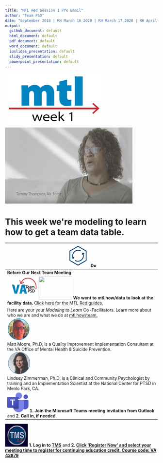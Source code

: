 ```yaml
---
title: "MTL Red Session 1 Pre Email"
author: "Team PSD"
date: "September 2018 | RH March 16 2020 | RH March 17 2020 | RH April 6 2020"
output: 
  github_document: default
  html_document: default
  pdf_document: default
  word_document: default
  ioslides_presentation: default
  slidy_presentation: default
  powerpoint_presentation: default
---
```




<!-- MTL Logo, HTML img tag -->
[<img src = "https://github.com/lzim/teampsd/blob/pre_post_mtl_red_link_fix/resources/title_slides_weeks/mtl_how_week1.png?raw=true"
     height = "175" width = "320">](https://github.com/lzim/mtl/blob/master/red/part1/part1_learner/mtl_red_part_1_see.md)
[<img src="https://github.com/lzim/teampsd/blob/pre_post_mtl_red_link_fix/resources/vapor_team_youtube/thompson_vapor.jpg?raw=true" height="250" width="420">](https://mtl.how/vapor_wk01)    

# This week we're modeling to learn how to get a team data table.
<!-- Do/Done Tables -->
[<img src = "https://raw.githubusercontent.com/lzim/teampsd/master/resources/icons/do.png" height = "75" width = "75">](https://github.com/lzim/mtl/blob/master/blue/session02/s02_learner/mtl_session02_see.md) **Do** |
| --- |
|**Before Our Next Team Meeting**|
|[<img src = "https://raw.githubusercontent.com/lzim/teampsd/master/resources/logos/va_team_psd_logo_sq_sm.png" height = "75" width = "100">](mailto:mtl.help@va.gov) [<img src = "https://raw.githubusercontent.com/lzim/teampsd/master/resources/logos/mtl_how_data_sm.png" height = "75" width = "110">](http://mtl.how/data) **We went to mtl.how/data to look at the facility data.** [Click here for the MTL Red guides.](https://mtl.how/red)  |
Here are your your _Modeling to Learn_ Co-Facilitators. Learn more about who we are and what we do at [mtl.how/team.](https://mtl.how/team) <br> [<img src="https://github.com/lzim/teampsd/blob/master/resources/small_circle_headshots/moore_headshot_circle.jpg" height= "75" width="75">](https://mtl.how/team) <br> Matt Moore, Ph.D, is a Quality Improvement Implementation Consultant at the VA Office of Mental Health & Suicide Prevention. <br> [<img src="https://github.com/lzim/teampsd/blob/pre_post_mtl_red_link_fix/resources/small_circle_headshots/zimmerman_headshot_circle.png?raw=true" height="75" width="78">](https://mtl.how/team) <br> Lindsey Zimmerman, Ph.D, is a Clinical and Community Psychologist by training and an Implementation Scientist at the National Center for PTSD in Menlo Park, CA.  |  
[<img src = "https://github.com/lzim/teampsd/blob/pre_post_mtl_red_link_fix/resources/logos/ms_teams_logo.png?raw=true" height = "65" width = "70">](#DontLink) **1. Join the Microsoft Teams meeting invitation from Outlook** and **2. Call in, if needed.**|
[<img src = "https://github.com/lzim/teampsd/blob/master/resources/logos/tms_logo.jpg" height = "75" width = "75">](https://www.tms.va.gov/SecureAuth35/) **1. Log in to [TMS](https://mtl.how/tms)** and **2. [Click 'Register Now' and select your meeting time to register for continuing education credit. Course code: VA 43879](https://va-hcm03.ns2cloud.com/learning/user/common/viewItemDetails.do?componentTypeID=VA&componentID=43879&revisionDate=1613346000000&catalogCurrencyCode=USD&returnLink=%2Flearning%2Fuser%2Fcatalogsearch%2FcatalogSearchDispatchAction.do%3FsearchType%3DfilteredSearch%26keywords%3D&backto=%2Flearning%2Fuser%2Fcatalogsearch%2FcatalogSearchDispatchAction.do%3FsearchType%3DfilteredSearch%26keywords%3D)**
